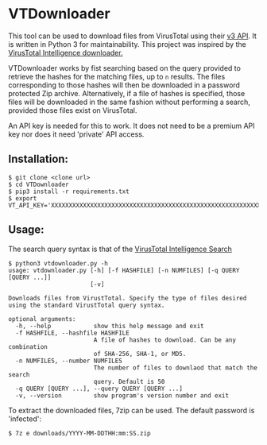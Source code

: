 # VTDownloader

This tool can be used to download files from VirusTotal using their [v3 API](https://developers.virustotal.com/v3.0/reference). It is written in Python 3 for maintainability. This project was inspired by the [VirusTotal Intelligence downloader.](https://www.virustotal.com/intelligence/downloader/) 

VTDownloader works by fist searching based on the query provided to retrieve the hashes for the matching files, up to `n` results. The files corresponding to those hashes will then be downloaded in a password protected Zip archive. Alternatively, if a file of hashes is specified, those files will be downloaded in the same fashion without performing a search, provided those files exist on VirusTotal.

An API key is needed for this to work. It does not need to be a premium API key nor does it need 'private' API access.

## Installation:

```
$ git clone <clone url>
$ cd VTDownloader
$ pip3 install -r requirements.txt
$ export VT_API_KEY='XXXXXXXXXXXXXXXXXXXXXXXXXXXXXXXXXXXXXXXXXXXXXXXXXXXXXXXXXXXXXXXX'
```

## Usage:

The search query syntax is that of the [VirusTotal Intelligence Search](https://www.virustotal.com/intelligence/help/file-search/)
```
$ python3 vtdownloader.py -h
usage: vtdownloader.py [-h] [-f HASHFILE] [-n NUMFILES] [-q QUERY [QUERY ...]]
                       [-v]

Downloads files from VirustTotal. Specify the type of files desired using the standard VirustTotal query syntax.

optional arguments:
  -h, --help            show this help message and exit
  -f HASHFILE, --hashfile HASHFILE
                        A file of hashes to download. Can be any combination
                        of SHA-256, SHA-1, or MD5.
  -n NUMFILES, --number NUMFILES
                        The number of files to downlaod that match the search
                        query. Default is 50
  -q QUERY [QUERY ...], --query QUERY [QUERY ...]
  -v, --version         show program's version number and exit

```
To extract the downloaded files, 7zip can be used. The default password is 'infected':
```
$ 7z e downloads/YYYY-MM-DDTHH:mm:SS.zip
```
